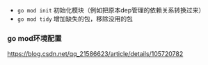 - `go mod init` 初始化模块（例如把原本dep管理的依赖关系转换过来）
- `go mod tidy` 增加缺失的包，移除没用的包



### go mod环境配置

https://blog.csdn.net/qq_21586623/article/details/105720782